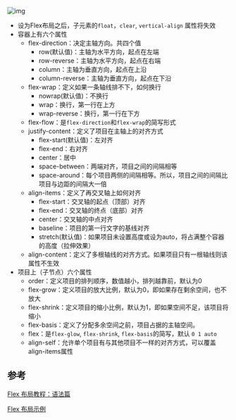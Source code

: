 ![img](http://www.ruanyifeng.com/blogimg/asset/2015/bg2015071004.png) 



- 设为Flex布局之后，子元素的`float`，`clear`, `vertical-align` 属性将失效
- 容器上有六个属性
  - flex-direction：决定主轴方向。共四个值
    - row(默认值)：主轴为水平方向，起点在左端
    - row-reverse：主轴为水平方向，起点在右端
    - column：主轴为垂直方向，起点在上沿
    - column-reverse：主轴为垂直方向，起点在下沿
  - flex-wrap：定义如果一条轴线排不下，如何换行
    - nowrap(默认值)：不换行
    - wrap：换行，第一行在上方
    - wrap-reverse：换行，第一行在下方
  - flex-flow：是`flex-direction`和`flex-wrap`的简写形式
  - justify-content：定义了项目在主轴上的对齐方式
    - flex-start(默认值)：左对齐
    - flex-end：右对齐
    - center：居中
    - space-between：两端对齐，项目之间的间隔相等
    - space-around：每个项目两侧的间隔相等。所以，项目之间的间隔比项目与边距的间隔大一倍
  - align-items：定义了再交叉轴上如何对齐
    - flex-start：交叉轴的起点（顶部）对齐
    - flex-end：交叉轴的终点（底部）对齐
    - center：交叉轴的中点对齐
    - baseline：项目的第一行文字的基线对齐
    - stretch(默认值)：如果项目未设置高度或设为auto，将占满整个容器的高度（拉伸效果）
  - align-content：定义了多根轴线的对齐方式。如果项目只有一根轴线则该属性不生效
- 项目上（子节点）六个属性
  - order：定义项目的排列顺序，数值越小，排列越靠前，默认为0
  - flex-grow：定义项目的放大比例，默认为0，即如果存在剩余空间，也不放大
  - flex-shrink：定义项目的缩小比例，默认为1，即如果空间不足，该项目将缩小
  - flex-basis：定义了分配多余空间之前，项目占据的主轴空间。
  - flex：是`flex-glow`, `flex-shrink`, `flex-basis`的简写，默认 `0 1 auto`
  - align-self：允许单个项目有与其他项目不一样的对齐方式，可以覆盖align-items属性



## 参考

[Flex 布局教程：语法篇](http://www.ruanyifeng.com/blog/2015/07/flex-grammar.html)

[Flex 布局示例](http://static.vgee.cn/static/index.html)